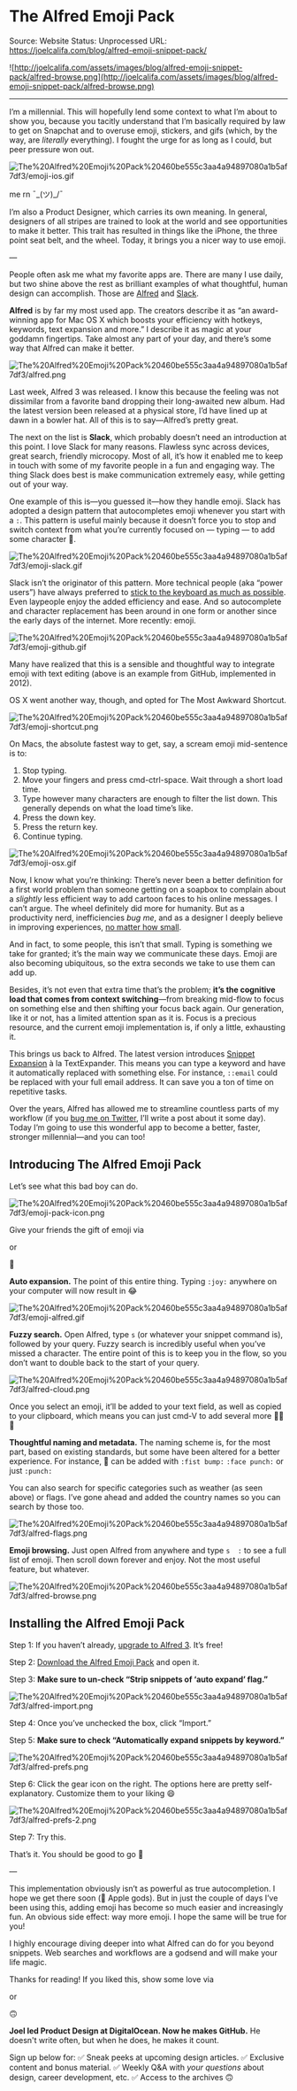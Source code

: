 # The Alfred Emoji Pack

Source: Website
Status: Unprocessed
URL: https://joelcalifa.com/blog/alfred-emoji-snippet-pack/

![http://joelcalifa.com/assets/images/blog/alfred-emoji-snippet-pack/alfred-browse.png](http://joelcalifa.com/assets/images/blog/alfred-emoji-snippet-pack/alfred-browse.png)

---

I’m a millennial. This will hopefully lend some context to what I’m about to show you, because you tacitly understand that I’m basically required by law to get on Snapchat and to overuse emoji, stickers, and gifs (which, by the way, are *literally* everything). I fought the urge for as long as I could, but peer pressure won out.

![The%20Alfred%20Emoji%20Pack%20460be555c3aa4a94897080a1b5af7df3/emoji-ios.gif](The%20Alfred%20Emoji%20Pack%20460be555c3aa4a94897080a1b5af7df3/emoji-ios.gif)

me rn ¯\_(ツ)_/¯

I’m also a Product Designer, which carries its own meaning. In general, designers of all stripes are trained to look at the world and see opportunities to make it better. This trait has resulted in things like the iPhone, the three point seat belt, and the wheel. Today, it brings you a nicer way to use emoji.

—

People often ask me what my favorite apps are. There are many I use daily, but two shine above the rest as brilliant examples of what thoughtful, human design can accomplish. Those are [Alfred](https://www.alfredapp.com/) and [Slack](https://slack.com/).

**Alfred** is by far my most used app. The creators describe it as “an award-winning app for Mac OS X which boosts your efficiency with hotkeys, keywords, text expansion and more.” I describe it as magic at your goddamn fingertips. Take almost any part of your day, and there’s some way that Alfred can make it better.

![The%20Alfred%20Emoji%20Pack%20460be555c3aa4a94897080a1b5af7df3/alfred.png](The%20Alfred%20Emoji%20Pack%20460be555c3aa4a94897080a1b5af7df3/alfred.png)

Last week, Alfred 3 was released. I know this because the feeling was not dissimilar from a favorite band dropping their long-awaited new album. Had the latest version been released at a physical store, I’d have lined up at dawn in a bowler hat. All of this is to say—Alfred’s pretty great.

The next on the list is **Slack**, which probably doesn’t need an introduction at this point. I love Slack for many reasons. Flawless sync across devices, great search, friendly microcopy. Most of all, it’s how it enabled me to keep in touch with some of my favorite people in a fun and engaging way. The thing Slack does best is make communication extremely easy, while getting out of your way.

One example of this is—you guessed it—how they handle emoji. Slack has adopted a design pattern that autocompletes emoji whenever you start with a `:`. This pattern is useful mainly because it doesn’t force you to stop and switch context from what you’re currently focused on — typing — to add some character 😬.

![The%20Alfred%20Emoji%20Pack%20460be555c3aa4a94897080a1b5af7df3/emoji-slack.gif](The%20Alfred%20Emoji%20Pack%20460be555c3aa4a94897080a1b5af7df3/emoji-slack.gif)

Slack isn’t the originator of this pattern. More technical people (aka “power users”) have always preferred to [stick to the keyboard as much as possible](https://en.wikipedia.org/wiki/Vim_%28text_editor%29). Even laypeople enjoy the added efficiency and ease. And so autocomplete and character replacement has been around in one form or another since the early days of the internet. More recently: emoji.

![The%20Alfred%20Emoji%20Pack%20460be555c3aa4a94897080a1b5af7df3/emoji-github.gif](The%20Alfred%20Emoji%20Pack%20460be555c3aa4a94897080a1b5af7df3/emoji-github.gif)

Many have realized that this is a sensible and thoughtful way to integrate emoji with text editing (above is an example from GitHub, implemented in 2012).

OS X went another way, though, and opted for The Most Awkward Shortcut.

![The%20Alfred%20Emoji%20Pack%20460be555c3aa4a94897080a1b5af7df3/emoji-shortcut.png](The%20Alfred%20Emoji%20Pack%20460be555c3aa4a94897080a1b5af7df3/emoji-shortcut.png)

On Macs, the absolute fastest way to get, say, a scream emoji mid-sentence is to:

1. Stop typing.
2. Move your fingers and press cmd-ctrl-space. Wait through a short load time.
3. Type however many characters are enough to filter the list down. This generally depends on what the load time’s like.
4. Press the down key.
5. Press the return key.
6. Continue typing.

![The%20Alfred%20Emoji%20Pack%20460be555c3aa4a94897080a1b5af7df3/emoji-osx.gif](The%20Alfred%20Emoji%20Pack%20460be555c3aa4a94897080a1b5af7df3/emoji-osx.gif)

Now, I know what you’re thinking: There’s never been a better definition for a first world problem than someone getting on a soapbox to complain about a *slightly* less efficient way to add cartoon faces to his online messages. I can’t argue. The wheel definitely did more for humanity. But as a productivity nerd, inefficiencies *bug me*, and as a designer I deeply believe in improving experiences, [no matter how small](http://joelcalifa.com/blog/unsolicited-dating-advice/).

And in fact, to some people, this isn’t that small. Typing is something we take for granted; it’s the main way we communicate these days. Emoji are also becoming ubiquitous, so the extra seconds we take to use them can add up.

Besides, it’s not even that extra time that’s the problem; **it’s the cognitive load that comes from context switching**—from breaking mid-flow to focus on something else and then shifting your focus back again. Our generation, like it or not, has a limited attention span as it is. Focus is a precious resource, and the current emoji implementation is, if only a little, exhausting it.

This brings us back to Alfred. The latest version introduces [Snippet Expansion](https://www.alfredapp.com/help/features/snippets/) à la TextExpander. This means you can type a keyword and have it automatically replaced with something else. For instance, `::email` could be replaced with your full email address. It can save you a ton of time on repetitive tasks.

Over the years, Alfred has allowed me to streamline countless parts of my workflow (if you [bug me on Twitter](https://twitter.com/notdetails), I’ll write a post about it some day). Today I’m going to use this wonderful app to become a better, faster, stronger millennial—and you can too!

## Introducing The Alfred Emoji Pack

Let’s see what this bad boy can do.

![The%20Alfred%20Emoji%20Pack%20460be555c3aa4a94897080a1b5af7df3/emoji-pack-icon.png](The%20Alfred%20Emoji%20Pack%20460be555c3aa4a94897080a1b5af7df3/emoji-pack-icon.png)

Give your friends the gift of emoji via

or

👯

**Auto expansion.** The point of this entire thing. Typing `:joy:` anywhere on your computer will now result in 😂

![The%20Alfred%20Emoji%20Pack%20460be555c3aa4a94897080a1b5af7df3/emoji-alfred.gif](The%20Alfred%20Emoji%20Pack%20460be555c3aa4a94897080a1b5af7df3/emoji-alfred.gif)

**Fuzzy search.** Open Alfred, type `s` (or whatever your snippet command is), followed by your query. Fuzzy search is incredibly useful when you’ve missed a character. The entire point of this is to keep you in the flow, so you don’t want to double back to the start of your query.

![The%20Alfred%20Emoji%20Pack%20460be555c3aa4a94897080a1b5af7df3/alfred-cloud.png](The%20Alfred%20Emoji%20Pack%20460be555c3aa4a94897080a1b5af7df3/alfred-cloud.png)

Once you select an emoji, it’ll be added to your text field, as well as copied to your clipboard, which means you can just cmd-V to add several more 🎉🎉🎉

**Thoughtful naming and metadata.** The naming scheme is, for the most part, based on existing standards, but some have been altered for a better experience. For instance, 👊 can be added with `:fist bump:` `:face punch:` or just `:punch:`

You can also search for specific categories such as weather (as seen above) or flags. I’ve gone ahead and added the country names so you can search by those too.

![The%20Alfred%20Emoji%20Pack%20460be555c3aa4a94897080a1b5af7df3/alfred-flags.png](The%20Alfred%20Emoji%20Pack%20460be555c3aa4a94897080a1b5af7df3/alfred-flags.png)

**Emoji browsing.** Just open Alfred from anywhere and type `s  :` to see a full list of emoji. Then scroll down forever and enjoy. Not the most useful feature, but whatever.

![The%20Alfred%20Emoji%20Pack%20460be555c3aa4a94897080a1b5af7df3/alfred-browse.png](The%20Alfred%20Emoji%20Pack%20460be555c3aa4a94897080a1b5af7df3/alfred-browse.png)

## Installing the Alfred Emoji Pack

Step 1: If you haven’t already, [upgrade to Alfred 3](https://www.alfredapp.com/). It’s free!

Step 2: [Download the Alfred Emoji Pack](https://github.com/califa/alfred-emoji-pack/releases/download/2.1/Emoji.Pack.alfredsnippets) and open it.

Step 3: **Make sure to un-check “Strip snippets of ‘auto expand’ flag.”**

![The%20Alfred%20Emoji%20Pack%20460be555c3aa4a94897080a1b5af7df3/alfred-import.png](The%20Alfred%20Emoji%20Pack%20460be555c3aa4a94897080a1b5af7df3/alfred-import.png)

Step 4: Once you’ve unchecked the box, click “Import.”

Step 5: **Make sure to check “Automatically expand snippets by keyword.”**

![The%20Alfred%20Emoji%20Pack%20460be555c3aa4a94897080a1b5af7df3/alfred-prefs.png](The%20Alfred%20Emoji%20Pack%20460be555c3aa4a94897080a1b5af7df3/alfred-prefs.png)

Step 6: Click the gear icon on the right. The options here are pretty self-explanatory. Customize them to your liking 😄

![The%20Alfred%20Emoji%20Pack%20460be555c3aa4a94897080a1b5af7df3/alfred-prefs-2.png](The%20Alfred%20Emoji%20Pack%20460be555c3aa4a94897080a1b5af7df3/alfred-prefs-2.png)

Step 7: Try this.

That’s it. You should be good to go 🙌

—

This implementation obviously isn’t as powerful as true autocompletion. I hope we get there soon (🙏 Apple gods). But in just the couple of days I’ve been using this, adding emoji has become so much easier and increasingly fun. An obvious side effect: way more emoji. I hope the same will be true for you!

I highly encourage diving deeper into what Alfred can do for you beyond snippets. Web searches and workflows are a godsend and will make your life magic.

Thanks for reading! If you liked this, show some love via

or

🙃

**Joel led Product Design at DigitalOcean. Now he makes GitHub.**
 He doesn't write often, but when he does, he makes it count.

Sign up below for:
 ✅ Sneak peeks at upcoming design articles.
 ✅ Exclusive content and bonus material.
 ✅ Weekly Q&A with *your questions* about design, career development, etc.
 ✅ Access to the archives 🙃